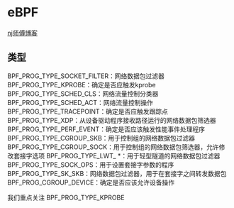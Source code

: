 # eBPF

[nj师傅博客](https://www.njcx.bid/posts/S6.html)

## 类型

BPF_PROG_TYPE_SOCKET_FILTER：网络数据包过滤器
BPF_PROG_TYPE_KPROBE：确定是否应触发kprobe
BPF_PROG_TYPE_SCHED_CLS：网络流量控制分类器
BPF_PROG_TYPE_SCHED_ACT：网络流量控制操作
BPF_PROG_TYPE_TRACEPOINT：确定是否应触发跟踪点
BPF_PROG_TYPE_XDP：从设备驱动程序接收路径运行的网络数据包筛选器
BPF_PROG_TYPE_PERF_EVENT：确定是否应该触发性能事件处理程序
BPF_PROG_TYPE_CGROUP_SKB：用于控制组的网络数据包过滤器
BPF_PROG_TYPE_CGROUP_SOCK：用于控制组的网络数据包筛选器，允许修改套接字选项
BPF_PROG_TYPE_LWT_ *：用于轻型隧道的网络数据包过滤器
BPF_PROG_TYPE_SOCK_OPS：用于设置套接字参数的程序
BPF_PROG_TYPE_SK_SKB：网络数据包过滤器，用于在套接字之间转发数据包
BPF_PROG_CGROUP_DEVICE：确定是否应该允许设备操作

我们重点关注 BPF_PROG_TYPE_KPROBE
